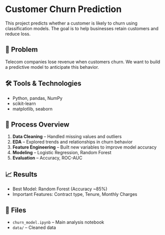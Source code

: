 # Customer Churn Prediction

This project predicts whether a customer is likely to churn using classification models. The goal is to help businesses retain customers and reduce loss.

## 🧩 Problem

Telecom companies lose revenue when customers churn. We want to build a predictive model to anticipate this behavior.

## 🛠️ Tools & Technologies

- Python, pandas, NumPy  
- scikit-learn  
- matplotlib, seaborn

## 🔄 Process Overview

1. **Data Cleaning** – Handled missing values and outliers  
2. **EDA** – Explored trends and relationships in churn behavior  
3. **Feature Engineering** – Built new variables to improve model accuracy  
4. **Modeling** – Logistic Regression, Random Forest  
5. **Evaluation** – Accuracy, ROC-AUC

## 📈 Results

- Best Model: Random Forest (Accuracy ~85%)  
- Important Features: Contract type, Tenure, Monthly Charges

## 📁 Files

- `churn_model.ipynb` – Main analysis notebook  
- `data/` – Cleaned data
